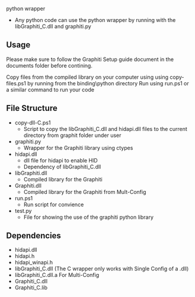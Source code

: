 python wrapper
- Any python code can use the python wrapper by running with the libGraphiti_C.dll and graphiti.py

## Usage ##

Please make sure to follow the Graphiti Setup guide document in the documents folder before contining.

Copy files from the compiled library on your computer using using copy-files.ps1 by running from the binding\python directory
Run using run.ps1 or a similar command to run your code

## File Structure ##
- copy-dll-C.ps1
    - Script to copy the libGraphiti_C.dll and hidapi.dll files to the current directory from graphit folder under user
- graphiti.py
    - Wrapper for the Graphiti library using ctypes
- hidapi.dll
    - dll file for hidapi to enable HID
    - Dependency of libGraphiti_C.dll
- libGraphiti.dll
    - Compiled library for the Graphiti
- Graphiti.dll
    - Compiled library for the Graphiti from Mult-Config
- run.ps1
    - Run script for convience
- test.py
    - File for showing the use of the graphiti python library

## Dependencies ##
- hidapi.dll
- hidapi.h
- hidapi_winapi.h
- libGraphiti_C.dll (The C wrapper only works with Single Config of a .dll)
- libGraphiti_C.dll.a
For Multi-Config
- Graphiti_C.dll
- Graphiti_C.lib